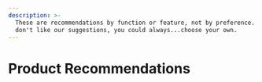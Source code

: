 ```yaml
---
description: >-
  These are recommendations by function or feature, not by preference. If you
  don't like our suggestions, you could always...choose your own.
---
```


# Product Recommendations

